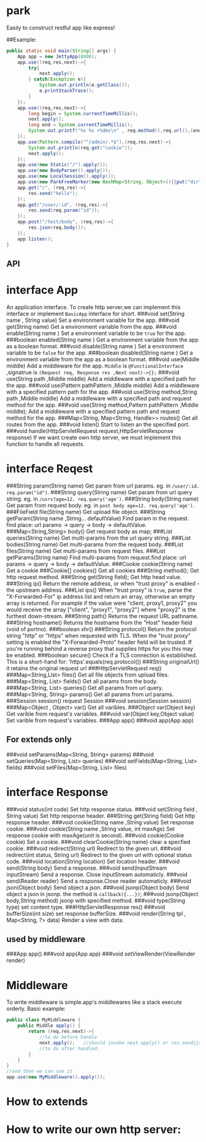 park
====

Easily to construct restful app like express!


##Example:
```java
public static void main(String[] args) {
	App app = new JettyApp(8000);
	app.use((req,res,next)->{
		try{
			next.apply();
		} catch(Exception e){
			System.out.println(e.getClass());
			e.printStackTrace();
		}
	});
	app.use((req,res,next)->{
		long begin = System.currentTimeMillis(); 
		next.apply();
		long end = System.currentTimeMillis();
		System.out.printf("%s %s +%dms\n" , req.method(),req.url(),(end- begin));
	});
	app.use(Pattern.compile("^/admin/.*$"),(req,res,next)->{
		System.out.println(req.get("cookie"));
		next.apply();
	});
	app.use(new Static("/").apply());
	app.use(new BodyParser().apply());
	app.use(new LocalSession().apply());
	app.use(new ParkFreeMarker(new HashMap<String, Object>(){{put("dir","/");}}).apply());
	app.get("/", (req,res)->{
		res.send("hello");
	});
	app.get("/user/:id", (req,res)->{
		res.send(req.param("id"));
	});
	app.post("/test/body", (req,res)->{
		res.json(req.body());
	});
	app.listen();
}
```

## API

interface App
====
An application interface. To create http server,we can implement this interface or implement `BasicApp` interface for short.
###void set(String name , String value)
Set a environment variable for the app.
###void get(String name)
Get a environment variable from the app.
###void enable(String name )
Set a environment variable to be `true` for the app.
###boolean enabled(String name )
Get a environment variable from the app as a boolean format.
###void disable(String name )
Set a environment variable to be `false` for the app.
###boolean disabled(String name )
Get a environment variable from the app as a boolean format.
###void use(Middle middle)
Add a middleware for the app. `Middle` is `@FunctionalInterface` ,signatrue is `(Request req, Response res ,Next next)->{};` 
###void use(String path ,Middle middle)
Add a middleware with a specified path for the app. 
###void use(Pattern pathPattern ,Middle middle)
Add a middleware with a specified pattern path for the app.
###void use(String method,String path ,Middle middle)
Add a middleware with a specified path and request method for the app. 
###void use(String method,Pattern pathPattern ,Middle middle);
Add a middleware with a specified pattern path and request method for the app. 
###Map<String, Map<String, Handle>> routes()
Get all routes from the app.
###void listen()
Start to listen an the specified port.
###void handle(HttpServletRequest request,HttpServletResponse response)
If we want create own http server, we must implement this function to handle all requests. 

interface Reqest
================
###String param(String name)
Get param from url params. eg. in `/user/:id. req.param("id")`.
###String query(String name)
Get param from url query string. eg. in `/usrs?age=12. req.query('age')`.
###String body(String name)
Get param from request body. eg. in `post body age=12. req.query('age')`.
###FileField file(String name)
Get upload file object.
###String getParam(String name ,String... defaultValue)
Find param in the request. find place: url params -> query -> body -> defaultValue.
###Map<String,String> body()
Get request body as map;
###List<String> queries(String name)
Get multi-params from the url query string.
###List<String> bodies(String name)
Get multi-params from the request body.
###List<FileField> files(String name)
Get multi-params from request files.
###List<String> getParams(String name)
Find multi-params from request.find place: url params -> query -> body -> defaultValue.
###Cookie cookie(String name)
Get a cookie
###Cookie[] cookies()
Get all cookies
###String method();
Get http request method.
###String get(String field);
Get http head value.
###String ip()
Return the remote address, or when "trust proxy" is enabled - the upstream address.
###List<String> ips()
When "trust proxy" is `true`, parse the "X-Forwarded-For" ip address list and return an array, otherwise an empty array is returned. For example if the value were "client, proxy1, proxy2" you would receive the array ["client", "proxy1", "proxy2"] where "proxy2" is the furthest down-stream.
###String path()
Returns the request URL pathname.
###String hostname()
Returns the hostname from the "Host" header field (void of portno).
###boolean xhr()
###String protocol()
Return the protocol string "http" or "https" when requested with TLS. When the "trust proxy" setting is enabled the "X-Forwarded-Proto" header field will be trusted. If you're running behind a reverse proxy that supplies https for you this may be enabled.
###boolean secure()
Check if a TLS connection is established. This is a short-hand for: 'https'.equals(req.protocol())
###String originalUrl()
it retains the original request url
###HttpServletRequest req()
###Map<String,List<FileField>> files()
Get all file objects from upload files.
###Map<String, List<String>> fields()
Get all params from the body.
###Map<String, List<String>> queries()
Get all params from url query.
###Map<String, String> params()
Get all params from url params.
###Session session()
request Session
###void session(Session session)
###Map<Object , Object> var()
Get all varibles.
###Object var(Object key)
Get varible from request's variables.
###void var(Object key,Object value)
Set varible from request's variables.
###App app()
###void app(App app)

For extends only
----------------
###void setParams(Map<String, String> params)
###void setQueries(Map<String, List<String>> queries)
###void setFields(Map<String, List<String>> fields)
###void setFiles(Map<String, List<FileField>> files)


interface Response
==================
###void status(int code)
Set http response status.
###void set(String field , String value)
Set http response header.
###String get(String field)
Get http response header.
###void cookie(String name ,String value)
Set response cookie.
###void cookie(String name ,String value, int maxAge)
Set response cookie with maxAge(unit is second).
###void cookie(Cookie cookie)
Set a cookie.
###void clearCookie(String name)
clear a specfied cookie.
###void redirect(String url)
Redirect to the given url.
###void redirect(int status, String url)
Redirect to the given url with optional status code.
###void location(String location)
Set location header.
###void send(String body)
Send a response.
###void send(InputStream inputStream)
Send a response. Close inputStream automaticly.
###void send(Reader reader)
Send a response.Close reader automaticly.
###void json(Object body)
Send object a json.
###void jsonp(Object body)
Send object a json in jsonp. the method is `callback({...})`;
###void jsonp(Object body,String method)
jsonp with specified method.
###void type(String type)
set content type.
###HttpServletResponse res()
###void bufferSize(int size)
set response bufferSize.
###void render(String tpl , Map<String, ?> data)
Render a view with data.

used by middleware
-----------------
###App app()
###void app(App app)
###void setViewRender(ViewRender render)


Middleware
=========
To write middleware is simple.app's middlewares like a stack execute orderly. Basic example:
```java
public class MyMiddleware {
	public Middle apply() {
		return (req,res,next)->{
			//to do before handle
			next.apply();	//should invoke next.apply() or res.send|json...
			//to do after handled.
		}
	}
}
//and then we can use it
app.use(new MyMiddleware().apply());

```


How to extends
============


How to write our own http server:
=================================
